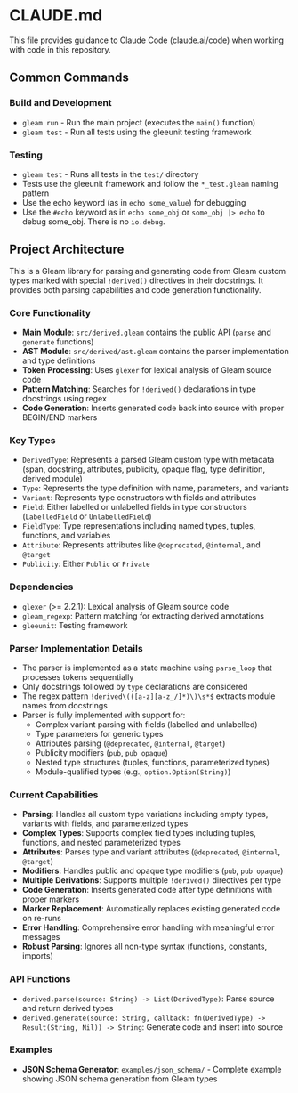 # CLAUDE.md

This file provides guidance to Claude Code (claude.ai/code) when working with code in this repository.

## Common Commands

### Build and Development
- `gleam run` - Run the main project (executes the `main()` function)
- `gleam test` - Run all tests using the gleeunit testing framework

### Testing
- `gleam test` - Runs all tests in the `test/` directory
- Tests use the gleeunit framework and follow the `*_test.gleam` naming pattern
- Use the echo keyword (as in `echo some_value`) for debugging
- Use the `#echo` keyword as in `echo some_obj` or `some_obj |> echo` to debug some_obj. There is no `io.debug`.

## Project Architecture

This is a Gleam library for parsing and generating code from Gleam custom types marked with special `!derived()` directives in their docstrings. It provides both parsing capabilities and code generation functionality.

### Core Functionality
- **Main Module**: `src/derived.gleam` contains the public API (`parse` and `generate` functions)
- **AST Module**: `src/derived/ast.gleam` contains the parser implementation and type definitions
- **Token Processing**: Uses `glexer` for lexical analysis of Gleam source code
- **Pattern Matching**: Searches for `!derived()` declarations in type docstrings using regex
- **Code Generation**: Inserts generated code back into source with proper BEGIN/END markers

### Key Types
- `DerivedType`: Represents a parsed Gleam custom type with metadata (span, docstring, attributes, publicity, opaque flag, type definition, derived module)
- `Type`: Represents the type definition with name, parameters, and variants
- `Variant`: Represents type constructors with fields and attributes
- `Field`: Either labelled or unlabelled fields in type constructors (`LabelledField` or `UnlabelledField`)
- `FieldType`: Type representations including named types, tuples, functions, and variables
- `Attribute`: Represents attributes like `@deprecated`, `@internal`, and `@target`
- `Publicity`: Either `Public` or `Private`

### Dependencies
- `glexer` (>= 2.2.1): Lexical analysis of Gleam source code
- `gleam_regexp`: Pattern matching for extracting derived annotations
- `gleeunit`: Testing framework

### Parser Implementation Details
- The parser is implemented as a state machine using `parse_loop` that processes tokens sequentially
- Only docstrings followed by `type` declarations are considered
- The regex pattern `!derived\(([a-z][a-z_/]*)\)\s*$` extracts module names from docstrings
- Parser is fully implemented with support for:
  - Complex variant parsing with fields (labelled and unlabelled)
  - Type parameters for generic types
  - Attributes parsing (`@deprecated`, `@internal`, `@target`)
  - Publicity modifiers (`pub`, `pub opaque`)
  - Nested type structures (tuples, functions, parameterized types)
  - Module-qualified types (e.g., `option.Option(String)`)

### Current Capabilities
- **Parsing**: Handles all custom type variations including empty types, variants with fields, and parameterized types
- **Complex Types**: Supports complex field types including tuples, functions, and nested parameterized types
- **Attributes**: Parses type and variant attributes (`@deprecated`, `@internal`, `@target`)
- **Modifiers**: Handles public and opaque type modifiers (`pub`, `pub opaque`)
- **Multiple Derivations**: Supports multiple `!derived()` directives per type
- **Code Generation**: Inserts generated code after type definitions with proper markers
- **Marker Replacement**: Automatically replaces existing generated code on re-runs
- **Error Handling**: Comprehensive error handling with meaningful error messages
- **Robust Parsing**: Ignores all non-type syntax (functions, constants, imports)

### API Functions
- `derived.parse(source: String) -> List(DerivedType)`: Parse source and return derived types
- `derived.generate(source: String, callback: fn(DerivedType) -> Result(String, Nil)) -> String`: Generate code and insert into source

### Examples
- **JSON Schema Generator**: `examples/json_schema/` - Complete example showing JSON schema generation from Gleam types